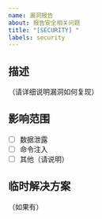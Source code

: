 ```yaml
---
name: 漏洞报告
about: 报告安全相关问题
title: "[SECURITY] "
labels: security
---
```


## 描述
（请详细说明漏洞如何复现）

## 影响范围
- [ ] 数据泄露
- [ ] 命令注入
- [ ] 其他（请说明）

## 临时解决方案
（如果有）
